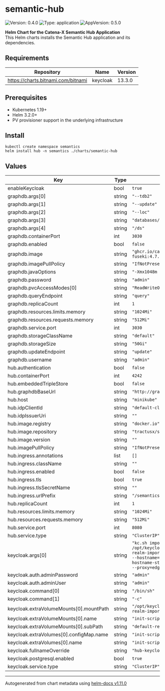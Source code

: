 # semantic-hub

![Version: 0.4.0](https://img.shields.io/badge/Version-0.4.0-informational?style=flat-square) ![Type: application](https://img.shields.io/badge/Type-application-informational?style=flat-square) ![AppVersion: 0.5.0](https://img.shields.io/badge/AppVersion-0.5.0-informational?style=flat-square)

**Helm Chart for the Catena-X Semantic Hub Application** <br/>
This Helm charts installs the Semantic Hub application and its dependencies. 

## Requirements

| Repository | Name | Version |
|------------|------|---------|
| https://charts.bitnami.com/bitnami | keycloak | 13.3.0 |

## Prerequisites
- Kubernetes 1.19+
- Helm 3.2.0+
- PV provisioner support in the underlying infrastructure

## Install
```
kubectl create namespace semantics
helm install hub -n semantics ./charts/semantic-hub
```

## Values

| Key | Type | Default                                                                                                                                                                     | Description |
|-----|------|-----------------------------------------------------------------------------------------------------------------------------------------------------------------------------|-------------|
| enableKeycloak | bool | `true`                                                                                                                                                                      |  |
| graphdb.args[0] | string | `"--tdb2"`                                                                                                                                                                  |  |
| graphdb.args[1] | string | `"--update"`                                                                                                                                                                |  |
| graphdb.args[2] | string | `"--loc"`                                                                                                                                                                   |  |
| graphdb.args[3] | string | `"databases/"`                                                                                                                                                              |  |
| graphdb.args[4] | string | `"/ds"`                                                                                                                                                                     |  |
| graphdb.containerPort | int | `3030`                                                                                                                                                                      |  |
| graphdb.enabled | bool | `false`                                                                                                                                                                     |  |
| graphdb.image | string | `"ghcr.io/catenax-ev/jena-fuseki:4.7.0"`                                                                                                                                    |  |
| graphdb.imagePullPolicy | string | `"IfNotPresent"`                                                                                                                                                            |  |
| graphdb.javaOptions | string | `"-Xmx1048m -Xms1048m"`                                                                                                                                                     |  |
| graphdb.password | string | `"admin"`                                                                                                                                                                   |  |
| graphdb.pvcAccessModes[0] | string | `"ReadWriteOnce"`                                                                                                                                                           |  |
| graphdb.queryEndpoint | string | `"query"`                                                                                                                                                                   |  |
| graphdb.replicaCount | int | `1`                                                                                                                                                                         |  |
| graphdb.resources.limits.memory | string | `"1024Mi"`                                                                                                                                                                  |  |
| graphdb.resources.requests.memory | string | `"512Mi"`                                                                                                                                                                   |  |
| graphdb.service.port | int | `3030`                                                                                                                                                                      |  |
| graphdb.storageClassName | string | `"default"`                                                                                                                                                                 |  |
| graphdb.storageSize | string | `"50Gi"`                                                                                                                                                                    |  |
| graphdb.updateEndpoint | string | `"update"`                                                                                                                                                                  |  |
| graphdb.username | string | `"admin"`                                                                                                                                                                   |  |
| hub.authentication | bool | `false`                                                                                                                                                                     |  |
| hub.containerPort | int | `4242`                                                                                                                                                                      |  |
| hub.embeddedTripleStore | bool | `false`                                                                                                                                                                     |  |
| hub.graphdbBaseUrl | string | `"http://graphdb:3030"`                                                                                                                                                     |  |
| hub.host | string | `"minikube"`                                                                                                                                                                |  |
| hub.idpClientId | string | `"default-client"`                                                                                                                                                          |  |
| hub.idpIssuerUri | string | `""`                                                                                                                                                                        |  |
| hub.image.registry | string | `"docker.io"`                                                                                                                                                               |  |
| hub.image.repository | string | `"tractusx/sldt-semantic-hub"`                                                                                                                                              |  |
| hub.image.version | string | `""`                                                                                                                                                                        |  |
| hub.imagePullPolicy | string | `"IfNotPresent"`                                                                                                                                                            |  |
| hub.ingress.annotations | list | `[]`                                                                                                                                                                        |  |
| hub.ingress.className | string | `""`                                                                                                                                                                        |  |
| hub.ingress.enabled | bool | `false`                                                                                                                                                                     |  |
| hub.ingress.tls | bool | `true`                                                                                                                                                                      |  |
| hub.ingress.tlsSecretName | string | `""`                                                                                                                                                                        |  |
| hub.ingress.urlPrefix | string | `"/semantics/hub"`                                                                                                                                                          |  |
| hub.replicaCount | int | `1`                                                                                                                                                                         |  |
| hub.resources.limits.memory | string | `"1024Mi"`                                                                                                                                                                  |  |
| hub.resources.requests.memory | string | `"512Mi"`                                                                                                                                                                   |  |
| hub.service.port | int | `8080`                                                                                                                                                                      |  |
| hub.service.type | string | `"ClusterIP"`                                                                                                                                                               |  |
| keycloak.args[0] | string | `"kc.sh import --file /opt/keycloak/data/import/default-realm-import.json; kc.sh start-dev --hostname=registry-keycloak --hostname-strict=false --proxy=edge --proxy=edge"` |  |
| keycloak.auth.adminPassword | string | `"admin"`                                                                                                                                                                   |  |
| keycloak.auth.adminUser | string | `"admin"`                                                                                                                                                                   |  |
| keycloak.command[0] | string | `"/bin/sh"`                                                                                                                                                                 |  |
| keycloak.command[1] | string | `"-c"`                                                                                                                                                                      |  |
| keycloak.extraVolumeMounts[0].mountPath | string | `"/opt/keycloak/data/import/default-realm-import.json"`                                                                                                                     |  |
| keycloak.extraVolumeMounts[0].name | string | `"init-script-vol"`                                                                                                                                                         |  |
| keycloak.extraVolumeMounts[0].subPath | string | `"default-realm-import.json"`                                                                                                                                               |  |
| keycloak.extraVolumes[0].configMap.name | string | `"init-script-vol"`                                                                                                                                                         |  |
| keycloak.extraVolumes[0].name | string | `"init-script-vol"`                                                                                                                                                         |  |
| keycloak.fullnameOverride | string | `"hub-keycloak"`                                                                                                                                                            |  |
| keycloak.postgresql.enabled | bool | `true`                                                                                                                                                                      |  |
| keycloak.service.type | string | `"ClusterIP"`                                                                                                                                                               |  |

----------------------------------------------
Autogenerated from chart metadata using [helm-docs v1.11.0](https://github.com/norwoodj/helm-docs/releases/v1.11.0)
